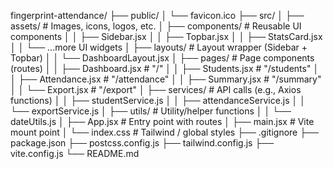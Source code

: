 fingerprint-attendance/
├── public/
│   └── favicon.ico
├── src/
│   ├── assets/                     # Images, icons, logos, etc.
│   ├── components/                 # Reusable UI components
│   │   ├── Sidebar.jsx
│   │   ├── Topbar.jsx
│   │   ├── StatsCard.jsx
│   │   └── ...more UI widgets
│   ├── layouts/                    # Layout wrapper (Sidebar + Topbar)
│   │   └── DashboardLayout.jsx
│   ├── pages/                      # Page components (routes)
│   │   ├── Dashboard.jsx           # "/"
│   │   ├── Students.jsx            # "/students"
│   │   ├── Attendance.jsx          # "/attendance"
│   │   ├── Summary.jsx             # "/summary"
│   │   └── Export.jsx              # "/export"
│   ├── services/                   # API calls (e.g., Axios functions)
│   │   ├── studentService.js
│   │   ├── attendanceService.js
│   │   └── exportService.js
│   ├── utils/                      # Utility/helper functions
│   │   └── dateUtils.js
│   ├── App.jsx                     # Entry point with routes
│   ├── main.jsx                    # Vite mount point
│   └── index.css                   # Tailwind / global styles
├── .gitignore
├── package.json
├── postcss.config.js
├── tailwind.config.js
├── vite.config.js
└── README.md
